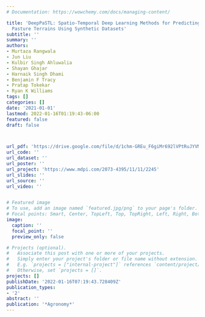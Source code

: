 ```yaml
---
# Documentation: https://wowchemy.com/docs/managing-content/

title: 'DeepPaSTL: Spatio-Temporal Deep Learning Methods for Predicting Long-Term
  Pasture Terrains Using Synthetic Datasets'
subtitle: ''
summary: ''
authors:
- Murtaza Rangwala
- Jun Liu
- Kulbir Singh Ahluwalia
- Shayan Ghajar
- Harnaik Singh Dhami
- Benjamin F Tracy
- Pratap Tokekar
- Ryan K Williams
tags: []
categories: []
date: '2021-01-01'
lastmod: 2022-01-16T01:19:43-06:00
featured: false
draft: false



url_pdf: 'https://drive.google.com/file/d/1chm-GREu_F6giMr692lVPtRuJYVM_UcB/view'
url_code: ''
url_dataset: ''
url_poster: ''
url_project: 'https://www.mdpi.com/2073-4395/11/11/2245'
url_slides: ''
url_source: ''
url_video: ''


# Featured image
# To use, add an image named `featured.jpg/png` to your page's folder.
# Focal points: Smart, Center, TopLeft, Top, TopRight, Left, Right, BottomLeft, Bottom, BottomRight.
image:
  caption: ''
  focal_point: ''
  preview_only: false

# Projects (optional).
#   Associate this post with one or more of your projects.
#   Simply enter your project's folder or file name without extension.
#   E.g. `projects = ["internal-project"]` references `content/project/deep-learning/index.md`.
#   Otherwise, set `projects = []`.
projects: []
publishDate: '2022-01-16T07:19:43.728409Z'
publication_types:
- '2'
abstract: ''
publication: '*Agronomy*'
---
```

